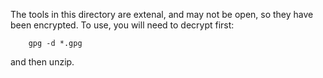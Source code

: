The tools in this directory are extenal, and may not be open, so they have been encrypted.  To use, you will need to decrypt first:

```
	gpg -d *.gpg
```

and then unzip.

